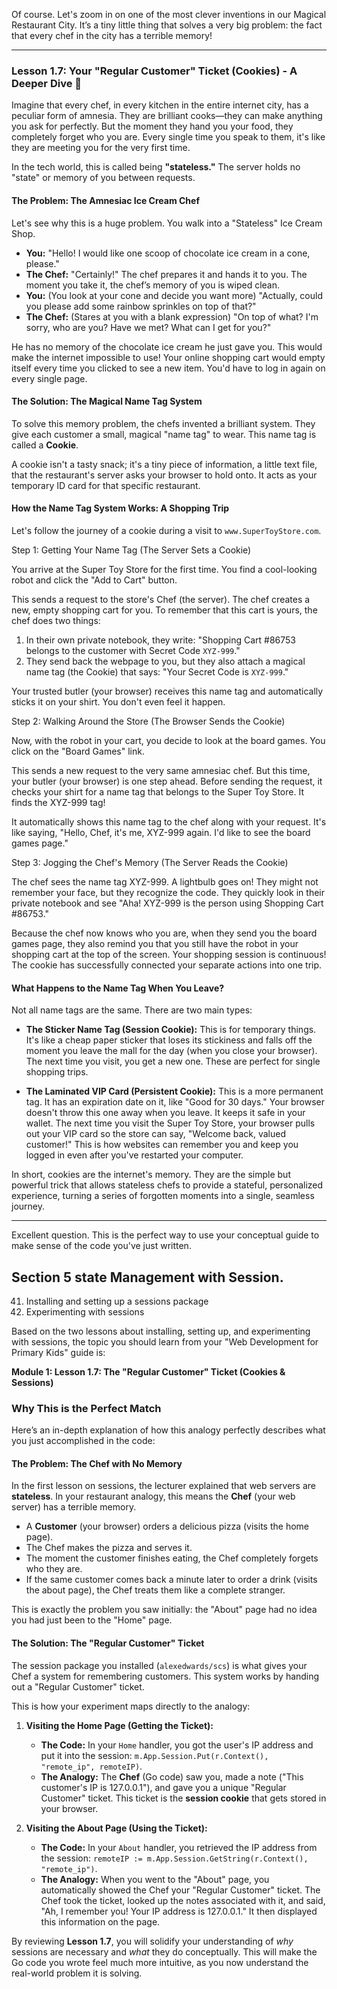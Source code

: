 Of course. Let's zoom in on one of the most clever inventions in our Magical Restaurant City. It’s a tiny little thing that solves a very big problem: the fact that every chef in the city has a terrible memory!

---

### **Lesson 1.7: Your "Regular Customer" Ticket (Cookies) - A Deeper Dive 🍪**

Imagine that every chef, in every kitchen in the entire internet city, has a peculiar form of amnesia. They are brilliant cooks—they can make anything you ask for perfectly. But the moment they hand you your food, they completely forget who you are. Every single time you speak to them, it's like they are meeting you for the very first time.

In the tech world, this is called being **"stateless."** The server holds no "state" or memory of you between requests.

#### **The Problem: The Amnesiac Ice Cream Chef**

Let's see why this is a huge problem. You walk into a "Stateless" Ice Cream Shop.

- **You:** "Hello! I would like one scoop of chocolate ice cream in a cone, please."
- **The Chef:** "Certainly!" The chef prepares it and hands it to you. The moment you take it, the chef’s memory of you is wiped clean.
- **You:** (You look at your cone and decide you want more) "Actually, could you please add some rainbow sprinkles on top of that?"
- **The Chef:** (Stares at you with a blank expression) "On top of what? I'm sorry, who are you? Have we met? What can I get for you?"

He has no memory of the chocolate ice cream he just gave you. This would make the internet impossible to use! Your online shopping cart would empty itself every time you clicked to see a new item. You'd have to log in again on every single page.

#### **The Solution: The Magical Name Tag System**

To solve this memory problem, the chefs invented a brilliant system. They give each customer a small, magical "name tag" to wear. This name tag is called a **Cookie**.

A cookie isn't a tasty snack; it's a tiny piece of information, a little text file, that the restaurant's server asks your browser to hold onto. It acts as your temporary ID card for that specific restaurant.

#### **How the Name Tag System Works: A Shopping Trip**

Let's follow the journey of a cookie during a visit to `www.SuperToyStore.com`.

Step 1: Getting Your Name Tag (The Server Sets a Cookie)

You arrive at the Super Toy Store for the first time. You find a cool-looking robot and click the "Add to Cart" button.

This sends a request to the store's Chef (the server). The chef creates a new, empty shopping cart for you. To remember that this cart is yours, the chef does two things:

1. In their own private notebook, they write: "Shopping Cart #86753 belongs to the customer with Secret Code `XYZ-999`."
2. They send back the webpage to you, but they also attach a magical name tag (the Cookie) that says: "Your Secret Code is `XYZ-999`."

Your trusted butler (your browser) receives this name tag and automatically sticks it on your shirt. You don't even feel it happen.

Step 2: Walking Around the Store (The Browser Sends the Cookie)

Now, with the robot in your cart, you decide to look at the board games. You click on the "Board Games" link.

This sends a new request to the very same amnesiac chef. But this time, your butler (your browser) is one step ahead. Before sending the request, it checks your shirt for a name tag that belongs to the Super Toy Store. It finds the XYZ-999 tag!

It automatically shows this name tag to the chef along with your request. It's like saying, "Hello, Chef, it's me, XYZ-999 again. I'd like to see the board games page."

Step 3: Jogging the Chef's Memory (The Server Reads the Cookie)

The chef sees the name tag XYZ-999. A lightbulb goes on! They might not remember your face, but they recognize the code. They quickly look in their private notebook and see "Aha! XYZ-999 is the person using Shopping Cart #86753."

Because the chef now knows who you are, when they send you the board games page, they also remind you that you still have the robot in your shopping cart at the top of the screen. Your shopping session is continuous! The cookie has successfully connected your separate actions into one trip.

#### **What Happens to the Name Tag When You Leave?**

Not all name tags are the same. There are two main types:

- **The Sticker Name Tag (Session Cookie):** This is for temporary things. It's like a cheap paper sticker that loses its stickiness and falls off the moment you leave the mall for the day (when you close your browser). The next time you visit, you get a new one. These are perfect for single shopping trips.
    
- **The Laminated VIP Card (Persistent Cookie):** This is a more permanent tag. It has an expiration date on it, like "Good for 30 days." Your browser doesn't throw this one away when you leave. It keeps it safe in your wallet. The next time you visit the Super Toy Store, your browser pulls out your VIP card so the store can say, "Welcome back, valued customer!" This is how websites can remember you and keep you logged in even after you've restarted your computer.
    

In short, cookies are the internet's memory. They are the simple but powerful trick that allows stateless chefs to provide a stateful, personalized experience, turning a series of forgotten moments into a single, seamless journey.


---

Excellent question. This is the perfect way to use your conceptual guide to make sense of the code you've just written.

## Section 5 state Management with Session.
41. Installing and setting up a sessions package
42. Experimenting with sessions

Based on the two lessons about installing, setting up, and experimenting with sessions, the topic you should learn from your "Web Development for Primary Kids" guide is:

**Module 1: Lesson 1.7: The "Regular Customer" Ticket (Cookies & Sessions)**

### Why This is the Perfect Match

Here’s an in-depth explanation of how this analogy perfectly describes what you just accomplished in the code:

#### The Problem: The Chef with No Memory

In the first lesson on sessions, the lecturer explained that web servers are **stateless**. In your restaurant analogy, this means the **Chef** (your web server) has a terrible memory.

- A **Customer** (your browser) orders a delicious pizza (visits the home page).
- The Chef makes the pizza and serves it.
- The moment the customer finishes eating, the Chef completely forgets who they are.
- If the same customer comes back a minute later to order a drink (visits the about page), the Chef treats them like a complete stranger.

This is exactly the problem you saw initially: the "About" page had no idea you had just been to the "Home" page.

#### The Solution: The "Regular Customer" Ticket

The session package you installed (`alexedwards/scs`) is what gives your Chef a system for remembering customers. This system works by handing out a "Regular Customer" ticket.

This is how your experiment maps directly to the analogy:

1. **Visiting the Home Page (Getting the Ticket):**
    
    - **The Code:** In your `Home` handler, you got the user's IP address and put it into the session: `m.App.Session.Put(r.Context(), "remote_ip", remoteIP)`.
    - **The Analogy:** The **Chef** (Go code) saw you, made a note ("This customer's IP is 127.0.0.1"), and gave you a unique "Regular Customer" ticket. This ticket is the **session cookie** that gets stored in your browser.
2. **Visiting the About Page (Using the Ticket):**
    
    - **The Code:** In your `About` handler, you retrieved the IP address from the session: `remoteIP := m.App.Session.GetString(r.Context(), "remote_ip")`.
    - **The Analogy:** When you went to the "About" page, you automatically showed the Chef your "Regular Customer" ticket. The Chef took the ticket, looked up the notes associated with it, and said, "Ah, I remember you! Your IP address is 127.0.0.1." It then displayed this information on the page.

By reviewing **Lesson 1.7**, you will solidify your understanding of _why_ sessions are necessary and _what_ they do conceptually. This will make the Go code you wrote feel much more intuitive, as you now understand the real-world problem it is solving.